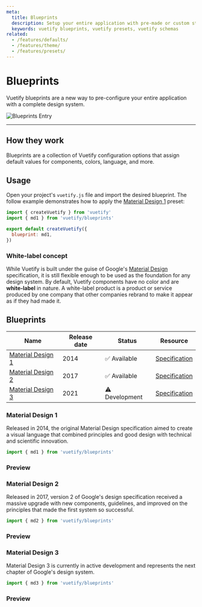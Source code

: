 ```yaml
---
meta:
  title: Blueprints
  description: Setup your entire application with pre-made or custom styling and designs
  keywords: vuetify blueprints, vuetify presets, vuetify schemas
related:
  - /features/defaults/
  - /features/theme/
  - /features/presets/
---
```


# Blueprints

Vuetify blueprints are a new way to pre-configure your entire application with a complete design system.

![Blueprints Entry](https://cdn.vuetifyjs.com/docs/images/components-temp/blueprints/blueprint.png)

---

## How they work

Blueprints are a collection of Vuetify configuration options that assign default values for components, colors, language, and more.

## Usage

Open your project's `vuetify.js` file and import the desired blueprint. The follow example demonstrates how to apply the [Material Design 1](#md1) preset:

```js { resource=plugins/vuetify.js }
import { createVuetify } from 'vuetify'
import { md1 } from 'vuetify/blueprints'

export default createVuetify({
  blueprint: md1,
})
```
### White-label concept

While Vuetify is built under the guise of Google's [Material Design](https://material.io/) specification, it is still flexible enough to be used as the foundation for any design system. By default, Vuetify components have no color and are **white-label** in nature. A white-label product is a product or service produced by one company that other companies rebrand to make it appear as if they had made it.

## Blueprints
| Name | Release date | Status | Resource |
| - | - | - | - |
| [Material Design 1](#material-design-1) | 2014 | ✅ Available | [Specification](https://material.io/archive/guidelines/) |
| [Material Design 2](#material-design-2) | 2017 | ✅ Available | [Specification](https://material.io/) |
| [Material Design 3](#material-design-3) | 2021 | ⚠️ Development | [Specification](https://m3.material.io/) |

### Material Design 1

Released in 2014, the original Material Design specification aimed to create a visual language that combined principles and good design with technical and scientific innovation.

```javascript { resource=plugins/vuetify.js }
import { md1 } from 'vuetify/blueprints'
```

### Preview

<example preview file="blueprints/md1" />

### Material Design 2

Released in 2017, version 2 of Google's design specification received a massive upgrade with new components, guidelines, and improved on the principles that made the first system so successful.

```javascript { resource=plugins/vuetify.js }
import { md2 } from 'vuetify/blueprints'
```

### Preview

<example preview file="blueprints/md2" />

### Material Design 3

Material Design 3 is currently in active development and represents the next chapter of Google's design system.

```javascript { resource=plugins/vuetify.js }
import { md3 } from 'vuetify/blueprints'
```

### Preview

<example preview file="blueprints/md3" />

<backmatter />
